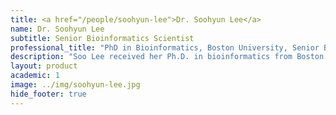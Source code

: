 ```yaml
---
title: <a href="/people/soohyun-lee">Dr. Soohyun Lee</a>
name: Dr. Soohyun Lee
subtitle: Senior Bioinformatics Scientist
professional_title: "PhD in Bioinformatics, Boston University, Senior Bioinformatics Scientist (2012-2021), Senior Bioinformatics Scientist I, Exact Sciences"  # Joined professional titles
description: "Soo Lee received her Ph.D. in bioinformatics from Boston University in 2009. (Ph.D advisors :Zhiping Weng, Simon Kasif, Charles Cantor). She is currently working as part of the 4DNucleome Data Coordination and Integration Center, setting up automated genomic workflows on the Amazon Cloud using Docker, Common Workflow Language (CWL) and Workflow Description Language (WDL). She is a main developer of Tibanna, a workflow manager for AWS cloud. She also wrote Pairix, a fast random access tool for 2D genomic positions.Previously, she developed EMSAR, a software program for quantifying mRNA transcripts from RNA-seq data. She also participated in the study of transcriptomics in various biological contexts such as comparison of embryonic stem cells and induced pluripotent stem cells, detecting translation initiation sites genomewide, or analysis of mutation rates in single neurons. Earlier, she developed software tools for analyzing high throughput-sequencing of small RNAs for the studies of siRNAs and piRNAs in fruit fly (2008-2009), in collaboration with Phil Zamore at UMMS.GitHub Reposhttps://github.com/4dn-dcic/tibannahttps://github.com/4dn-dcic/pairixhttps://github.com/4dn-dcic/Rpairixhttps://github.com/4dn-dcic/docker-4dn-hichttps://github.com/parklab/emsarPublicationshttps://scholar.google.com/citations?user=kvNet-8AAAAJ&hl=en&oi=ao"
layout: product
academic: 1
image: ../img/soohyun-lee.jpg
hide_footer: true
---
```

